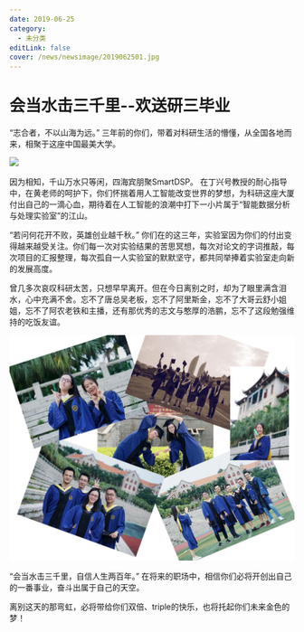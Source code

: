 ```yaml
---
date: 2019-06-25
category:
  - 未分类
editLink: false
cover: /news/newsimage/2019062501.jpg
---
```



# 会当水击三千里--欢送研三毕业

“志合者，不以山海为远。” 三年前的你们，带着对科研生活的懵懂，从全国各地而来，相聚于这座中国最美大学。
<!-- more -->


![](/news/newsimage/2019062501.jpg)

因为相知，千山万水只等闲，四海宾朋聚SmartDSP。 在丁兴号教授的耐心指导中，在黄老师的呵护下，你们怀揣着用人工智能改变世界的梦想，为科研这座大厦付出自己的一滴心血，期待着在人工智能的浪潮中打下一小片属于“智能数据分析与处理实验室”的江山。

“若问何花开不败，英雄创业越千秋。” 你们在的这三年，实验室因为你们的付出变得越来越受关注。你们每一次对实验结果的苦思冥想，每次对论文的字词推敲，每次项目的汇报整理，每次孤自一人实验室的默默坚守，都共同举捧着实验室走向新的发展高度。

曾几多次哀叹科研太苦，只想早早离开。但在今日离别之时，却为了眼里满含泪水，心中充满不舍。忘不了唐总吴老板，忘不了阿里斯金，忘不了大哥云舒小姐姐，忘不了阿农老铁和主播，还有那优秀的志文与憨厚的浩鹏，忘不了这段勉强维持的吃饭友谊。

![](/news/newsimage/2019062502.jpg)

“会当水击三千里，自信人生两百年。” 在将来的职场中，相信你们必将开创出自己的一番事业，奋斗出属于自己的天空。

离别这天的那弯虹，必将带给你们双倍、triple的快乐，也将托起你们未来金色的梦！